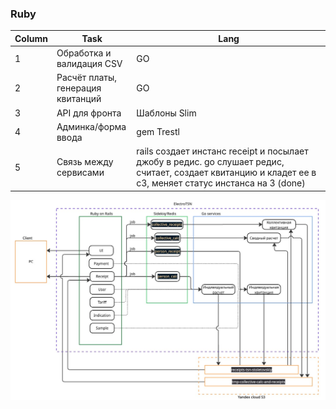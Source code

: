 ### Ruby
| Column | Task | Lang |
|----------|----------|----------|
| 1    | Обработка и валидация CSV   | GO   |
| 2    | Расчёт платы, генерация квитанций   | GO   |
| 3    | API для фронта  | Шаблоны Slim |
| 4    | Админка/форма ввода  | gem Trestl |
| 5    | Связь между сервисами  | rails создает инстанс receipt и посылает джобу в редис. go слушает редис, считает, создает квитанцию и кладет ее в с3, меняет статус инстанса на 3 (done) |

![Структура взаимодействия сервисов и модулей](images/Diagramm.jpg)
